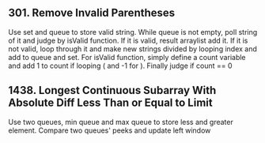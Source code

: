 ## 301. Remove Invalid Parentheses
Use set and queue to store valid string. While queue is not empty, poll string of it and judge by isValid function. If it is valid, result arraylist add it. If it is not valid, loop through it and make new strings divided by looping index and add to queue and set.
For isValid function, simply define a count variable and add 1 to count if looping ( and -1 for ). Finally judge if count == 0

## 1438. Longest Continuous Subarray With Absolute Diff Less Than or Equal to Limit
Use two queues, min queue and max queue to store less and greater element. Compare two queues' peeks and update left window
